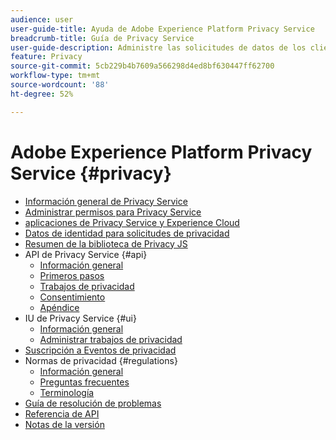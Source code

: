 ```yaml
---
audience: user
user-guide-title: Ayuda de Adobe Experience Platform Privacy Service
breadcrumb-title: Guía de Privacy Service
user-guide-description: Administre las solicitudes de datos de los clientes para cumplir con las regulaciones legales de privacidad, como el RGPD y la CCPA.
feature: Privacy
source-git-commit: 5cb229b4b7609a566298d4ed8bf630447ff62700
workflow-type: tm+mt
source-wordcount: '88'
ht-degree: 52%

---
```



# Adobe Experience Platform Privacy Service {#privacy}

* [Información general de Privacy Service](./home.md)
* [Administrar permisos para Privacy Service](./permissions.md)
* [aplicaciones de Privacy Service y Experience Cloud](./experience-cloud-apps.md)
* [Datos de identidad para solicitudes de privacidad](./identity-data.md)
* [Resumen de la biblioteca de Privacy JS](./js-library.md)
* API de Privacy Service {#api}
   * [Información general](./api/overview.md)
   * [Primeros pasos](./api/getting-started.md)
   * [Trabajos de privacidad](./api/privacy-jobs.md)
   * [Consentimiento](./api/consent.md)
   * [Apéndice](./api/appendix.md)
* IU de Privacy Service {#ui}
   * [Información general](./ui/overview.md)
   * [Administrar trabajos de privacidad](./ui/user-guide.md)
* [Suscripción a Eventos de privacidad](./privacy-events.md)
* Normas de privacidad {#regulations}
   * [Información general](./regulations/overview.md)
   * [Preguntas frecuentes](./regulations/faq.md)
   * [Terminología](./regulations/terminology.md)
* [Guía de resolución de problemas](./troubleshooting-guide.md)
* [Referencia de API](https://www.adobe.io/experience-platform-apis/references/privacy-service/)
* [Notas de la versión](./release-notes.md)
